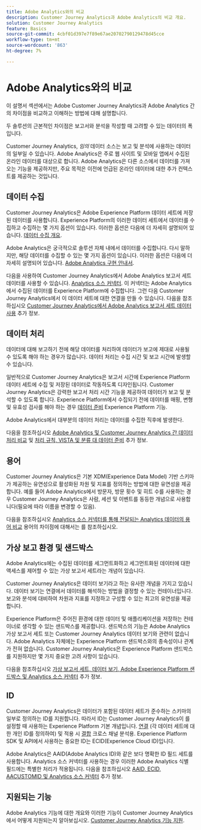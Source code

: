 ```yaml
---
title: Adobe Analytics와의 비교
description: Customer Journey Analytics과 Adobe Analytics의 비교 개요.
solution: Customer Journey Analytics
feature: Basics
source-git-commit: 4cbf01d397e7f89e67ae20702790129478d45cce
workflow-type: tm+mt
source-wordcount: '863'
ht-degree: 7%

---
```


# Adobe Analytics와의 비교

이 설명서 섹션에서는 Adobe Customer Journey Analytics과 Adobe Analytics 간의 차이점을 비교하고 이해하는 방법에 대해 설명합니다.

두 솔루션의 근본적인 차이점은 보고서와 분석을 작성할 때 고려할 수 있는 데이터의 폭입니다.

Customer Journey Analytics, *임의* 데이터 소스는 보고 및 분석에 사용하는 데이터의 일부일 수 있습니다. Adobe Analytics은 주로 웹 사이트 및 모바일 앱에서 수집된 온라인 데이터를 대상으로 합니다. Adobe Analytics은 다른 소스에서 데이터를 가져오는 기능을 제공하지만, 주요 목적은 이전에 언급된 온라인 데이터에 대한 추가 컨텍스트를 제공하는 것입니다.

## 데이터 수집

Customer Journey Analytics은 Adobe Experience Platform 데이터 세트에 저장된 데이터를 사용합니다. Experience Platform의 이러한 데이터 세트에서 데이터를 수집하고 수집하는 몇 가지 옵션이 있습니다. 이러한 옵션은 다음에 더 자세히 설명되어 있습니다. [데이터 수집 개요](https://experienceleague.adobe.com/docs/analytics-platform/using/cja-data-ingestion/data-ingestion.html?lang=en).

Adobe Analytics은 궁극적으로 솔루션 자체 내에서 데이터를 수집합니다. 다시 말하지만, 해당 데이터를 수집할 수 있는 몇 가지 옵션이 있습니다. 이러한 옵션은 다음에 더 자세히 설명되어 있습니다. [Adobe Analytics 구현 안내서](https://experienceleague.adobe.com/docs/analytics/implementation/home.html?lang=ko).

다음을 사용하여 Customer Journey Analytics에서 Adobe Analytics 보고서 세트 데이터를 사용할 수 있습니다. [Analytics 소스 커넥터](https://experienceleague.adobe.com/docs/experience-platform/sources/ui-tutorials/create/adobe-applications/analytics.html?lang=ko-KR). 이 커넥터는 Adobe Analytics에서 수집된 데이터를 Experience Platform에 수집합니다. 그런 다음 Customer Journey Analytics에서 이 데이터 세트에 대한 연결을 만들 수 있습니다. 다음을 참조하십시오 [Customer Journey Analytics에서 Adobe Analytics 보고서 세트 데이터 사용](https://experienceleague.adobe.com/docs/analytics-platform/using/compare-aa-cja/cja-aa-comparison/aa-data-in-cja.html?lang=ko-KR) 추가 정보.


## 데이터 처리

데이터에 대해 보고하기 전에 해당 데이터를 처리하여 데이터가 보고에 제대로 사용될 수 있도록 해야 하는 경우가 많습니다. 데이터 처리는 수집 시간 및 보고 시간에 발생할 수 있습니다.

일반적으로 Customer Journey Analytics은 보고서 시간에 Experience Platform 데이터 세트에 수집 및 저장된 데이터로 작동하도록 디자인됩니다. Customer Journey Analytics은 강력한 보고서 처리 시간 기능을 제공하여 데이터가 보고 및 분석할 수 있도록 합니다. Experience Platform에서 수집되기 전에 데이터를 매핑, 변형 및 유효성 검사를 해야 하는 경우 [데이터 준비](https://experienceleague.adobe.com/docs/experience-platform/data-prep/home.html?lang=ko) Experience Platform 기능.

Adobe Analytics에서 대부분의 데이터 처리는 데이터를 수집한 직후에 발생한다.

다음을 참조하십시오 [Adobe Analytics 및 Customer Journey Analytics 간 데이터 처리 비교](data-processing-comparisons.md) 및 [처리 규칙, VISTA 및 분류 대 데이터 준비](https://experienceleague.adobe.com/docs/analytics-platform/using/compare-aa-cja/cja-aa-comparison/pr-vista-dataprep.html?lang=ko-KR) 추가 정보.


## 용어

Customer Journey Analytics은 기본 XDM(Experience Data Model) 기반 스키마가 제공하는 유연성으로 활성화된 차원 및 지표를 정의하는 방법에 대한 유연성을 제공합니다. 예를 들어 Adobe Analytics에서 방문자, 방문 횟수 및 히트 수를 사용하는 경우 Customer Journey Analytics은 사람, 세션 및 이벤트를 동등한 개념으로 사용합니다(필요에 따라 이름을 변경할 수 있음).

다음을 참조하십시오 [Analytics 소스 커넥터를 통해 전달되는 Analytics 데이터의 용어 비교](https://experienceleague.adobe.com/docs/analytics-platform/using/compare-aa-cja/cja-aa-comparison/terminology.html?lang=en) 용어의 차이점에 대해서는 를 참조하십시오.


## 가상 보고 환경 및 샌드박스

Adobe Analytics에는 수집된 데이터를 세그먼트화하고 세그먼트화된 데이터에 대한 액세스를 제어할 수 있는 가상 보고서 세트라는 개념이 있습니다.

Customer Journey Analytics은 데이터 보기라고 하는 유사한 개념을 가지고 있습니다. 데이터 보기는 연결에서 데이터를 해석하는 방법을 결정할 수 있는 컨테이너입니다. 보고와 분석에 대비하여 차원과 지표를 지정하고 구성할 수 있는 최고의 유연성을 제공합니다.

Experience Platform은 주어진 환경에 대한 데이터 및 애플리케이션을 저장하는 컨테이너로 생각할 수 있는 샌드박스를 제공합니다. 샌드박스의 기능은 Adobe Analytics 가상 보고서 세트 또는 Customer Journey Analytics 데이터 보기와 관련이 없습니다. Adobe Analytics 자체에는 Experience Platform 샌드박스와의 종속성이나 관계가 전혀 없습니다. Customer Journey Analytics은 Experience Platform 샌드박스를 지원하지만 몇 가지 중요한 고려 사항이 있습니다.

다음을 참조하십시오 [가상 보고서 세트, 데이터 보기, Adobe Experience Platform 샌드박스 및 Analytics 소스 커넥터](https://experienceleague.adobe.com/docs/analytics-platform/using/compare-aa-cja/cja-aa-comparison/vrs-dataview-sandbox-adc.html?lang=ko) 추가 정보.


## ID

Customer Journey Analytics은 데이터가 포함된 데이터 세트가 준수하는 스키마의 일부로 정의하는 ID를 지원합니다. 따라서 ID는 Customer Journey Analytics이 를 설정할 때 사용하는 Experience Platform 기본 개념입니다. [연결](../../connections/overview.md) (각 데이터 세트에 대한 개인 ID를 정의하여) 및 적용 시 [결합](../../stitching/overview.md) 크로스 채널 분석용. Experience Platform SDK 및 API에서 사용하는 중요한 ID는 ECID(Experience Cloud ID)입니다.

Adobe Analytics은 AAID(Adobe Analytics ID)와 같은 보다 명확한 ID 필드 세트를 사용합니다. Analytics 소스 커넥터를 사용하는 경우 이러한 Adobe Analytics 식별 필드에는 특별한 처리가 적용됩니다. 다음을 참조하십시오 [AAID, ECID, AACUSTOMID 및 Analytics 소스 커넥터](https://experienceleague.adobe.com/docs/analytics-platform/using/compare-aa-cja/cja-aa-comparison/aaid-ecid-adc.html?lang=en) 추가 정보.


## 지원되는 기능

Adobe Analytics 기능에 대한 개요와 이러한 기능이 Customer Journey Analytics에서 어떻게 지원되는지 알아보십시오. [Customer Journey Analytics 기능 지원](https://experienceleague.adobe.com/docs/analytics-platform/using/compare-aa-cja/cja-aa-comparison/cja-aa.html?lang=en).





